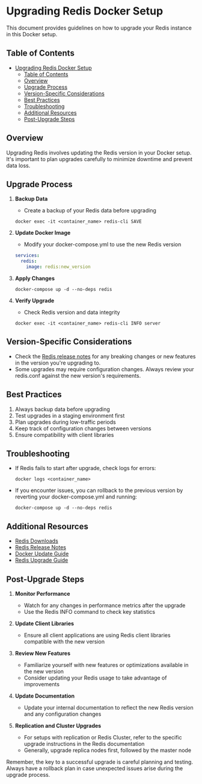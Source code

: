 # Upgrading Redis Docker Setup

This document provides guidelines on how to upgrade your Redis instance in this Docker setup.

## Table of Contents

- [Upgrading Redis Docker Setup](#upgrading-redis-docker-setup)
  - [Table of Contents](#table-of-contents)
  - [Overview](#overview)
  - [Upgrade Process](#upgrade-process)
  - [Version-Specific Considerations](#version-specific-considerations)
  - [Best Practices](#best-practices)
  - [Troubleshooting](#troubleshooting)
  - [Additional Resources](#additional-resources)
  - [Post-Upgrade Steps](#post-upgrade-steps)

## Overview

Upgrading Redis involves updating the Redis version in your Docker setup. It's important to plan upgrades carefully to minimize downtime and prevent data loss.

## Upgrade Process

1. **Backup Data**

   - Create a backup of your Redis data before upgrading

   ```
   docker exec -it <container_name> redis-cli SAVE
   ```

2. **Update Docker Image**

   - Modify your docker-compose.yml to use the new Redis version

   ```yaml
   services:
     redis:
       image: redis:new_version
   ```

3. **Apply Changes**

   ```
   docker-compose up -d --no-deps redis
   ```

4. **Verify Upgrade**
   - Check Redis version and data integrity
   ```
   docker exec -it <container_name> redis-cli INFO server
   ```

## Version-Specific Considerations

- Check the [Redis release notes](https://raw.githubusercontent.com/redis/redis/7.0/00-RELEASENOTES) for any breaking changes or new features in the version you're upgrading to.
- Some upgrades may require configuration changes. Always review your redis.conf against the new version's requirements.

## Best Practices

1. Always backup data before upgrading
2. Test upgrades in a staging environment first
3. Plan upgrades during low-traffic periods
4. Keep track of configuration changes between versions
5. Ensure compatibility with client libraries

## Troubleshooting

- If Redis fails to start after upgrade, check logs for errors:
  ```
  docker logs <container_name>
  ```
- If you encounter issues, you can rollback to the previous version by reverting your docker-compose.yml and running:
  ```
  docker-compose up -d --no-deps redis
  ```

## Additional Resources

- [Redis Downloads](https://redis.io/download)
- [Redis Release Notes](https://raw.githubusercontent.com/redis/redis/7.0/00-RELEASENOTES)
- [Docker Update Guide](https://docs.docker.com/config/containers/start-containers-automatically/)
- [Redis Upgrade Guide](https://redis.io/topics/upgrade)

## Post-Upgrade Steps

1. **Monitor Performance**

   - Watch for any changes in performance metrics after the upgrade
   - Use the Redis INFO command to check key statistics

2. **Update Client Libraries**

   - Ensure all client applications are using Redis client libraries compatible with the new version

3. **Review New Features**

   - Familiarize yourself with new features or optimizations available in the new version
   - Consider updating your Redis usage to take advantage of improvements

4. **Update Documentation**

   - Update your internal documentation to reflect the new Redis version and any configuration changes

5. **Replication and Cluster Upgrades**
   - For setups with replication or Redis Cluster, refer to the specific upgrade instructions in the Redis documentation
   - Generally, upgrade replica nodes first, followed by the master node

Remember, the key to a successful upgrade is careful planning and testing. Always have a rollback plan in case unexpected issues arise during the upgrade process.
